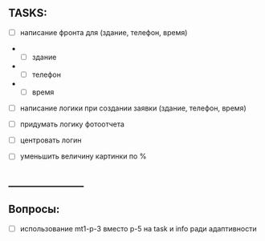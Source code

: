 ## TASKS:

- [ ] написание фронта для (здание, телефон, время)
- - [ ] здание
- - [ ] телефон
- - [ ] время
- [ ] написание логики при создании заявки (здание, телефон, время)
- [ ] придумать логику фотоотчета
- [ ] центровать логин
- [ ] уменьшить величину картинки по %


## _______________
## Вопросы:
- [ ] использование mt1-p-3 вместо p-5 на task и info ради адаптивности


